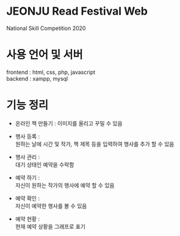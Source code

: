 JEONJU Read Festival Web
========================
National Skill Competition 2020

# 사용 언어 및 서버
frontend : html, css, php, javascript   
backend : xampp, mysql

# 기능 정리
 - 온라인 책 만들기 :
   이미지를 올리고 꾸밀 수 있음
    
 - 행사 등록 :   
     원하는 날에 시간 및 작가, 책 제목 등을 입력하여 행사를 추가 할 수 있음
    
 - 행사 관리 :   
     대기 상태인 예약을 수락함
    
 - 예약 하기 :   
     자신이 원하는 작가의 행사에 예약 할 수 있음
    
 - 예약 확인 :   
     자신이 예약한 행사를 볼 수 있음
    
 - 예약 현황 :   
     현재 예약 상황을 그래프로 표기
